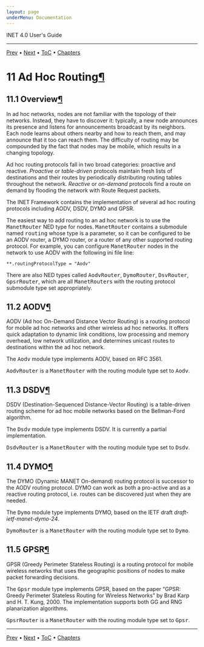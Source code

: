 ```yaml
---
layout: page
underMenu: Documentation
---
```




<div>INET 4.0 User's Guide<hr width='100%'></div>
<div class='oppnavbar'><a href="chap10.html">Prev</a> &#8226; <a href="chap12.html">Next</a> &#8226; <a href="toc.html#toc_11">ToC</a> &#8226; <a href="index.html">Chapters</a></div><h1><a name="cha:adhoc-routing"></a>11 Ad Hoc Routing<a class="headerlink" href="#cha:adhoc-routing" title="Permalink to this headline">&para;</a></h1>

<p><h2><a name="sec:adhocrouting:overview"></a>11.1 Overview<a class="headerlink" href="#sec:adhocrouting:overview" title="Permalink to this headline">&para;</a></h2>

<p>In ad hoc networks, nodes are not familiar with the topology of
their networks. Instead, they have to discover it: typically,
a new node announces its presence and listens for announcements
broadcast by its neighbors. Each node learns about others nearby
and how to reach them, and may announce that it too can reach them.
The difficulty of routing may be compounded by the fact that
nodes may be mobile, which results in a changing topology.

<p>Ad hoc routing protocols fall in two broad categories: proactive
and reactive. <i>Proactive</i> or <i>table-driven</i> protocols
maintain fresh lists of destinations and their routes by periodically
distributing routing tables throughout the network.
<i>Reactive</i> or <i>on-demand</i> protocols find a route on demand
by flooding the network with Route Request packets.

<p>The INET Framework contains the implementation of several ad hoc routing
protocols including AODV, DSDV, DYMO and GPSR.

<p>The easiest way to add routing to an ad hoc network is to use the
<tt>ManetRouter</tt> NED type for nodes. <tt>ManetRouter</tt>
contains a submodule named <tt>routing</tt> whose type is a parameter,
so it can be configured to be an AODV router, a DYMO router, or a
router of any other supported routing protocol. For example, you
can configure <tt>ManetRouter</tt> nodes in the network to use
AODV with the following ini file line:

<pre><code data-language="ini">**.routingProtocolType = "Aodv"</code></pre><p>
There are also NED types called <tt>AodvRouter</tt>, <tt>DymoRouter</tt>,
<tt>DsvRouter</tt>, <tt>GpsrRouter</tt>, which are all
<tt>ManetRouter</tt>s with the routing protocol submodule type
set appropriately.

<p>
<h2><a name="sec:adhocrouting:aodv"></a>11.2 AODV<a class="headerlink" href="#sec:adhocrouting:aodv" title="Permalink to this headline">&para;</a></h2>

<p>AODV (Ad hoc On-Demand Distance Vector Routing) is a routing protocol
for mobile ad hoc networks and other wireless ad hoc networks.
It offers quick adaptation to dynamic link conditions, low processing and
memory overhead, low network utilization, and determines unicast
routes to destinations within the ad hoc network.

<p>The <tt>Aodv</tt> module type implements AODV, based on RFC 3561.

<p><tt>AodvRouter</tt> is a <tt>ManetRouter</tt> with the routing module type
set to <tt>Aodv</tt>.

<p>
<h2><a name="sec:adhocrouting:dsdv"></a>11.3 DSDV<a class="headerlink" href="#sec:adhocrouting:dsdv" title="Permalink to this headline">&para;</a></h2>

<p>DSDV (Destination-Sequenced Distance-Vector Routing) is a table-driven
routing scheme for ad hoc mobile networks based on the Bellman-Ford algorithm.

<p>The <tt>Dsdv</tt> module type implements DSDV. It is currently a partial
implementation.

<p><tt>DsdvRouter</tt> is a <tt>ManetRouter</tt> with the routing module type
set to <tt>Dsdv</tt>.

<p>
<h2><a name="sec:adhocrouting:dymo"></a>11.4 DYMO<a class="headerlink" href="#sec:adhocrouting:dymo" title="Permalink to this headline">&para;</a></h2>

<p>The DYMO (Dynamic MANET On-demand) routing protocol is successor to the
AODV routing protocol. DYMO can work as both a pro-active and as a reactive
routing protocol, i.e. routes can be discovered just when they are needed.

<p>The <tt>Dymo</tt> module type implements DYMO, based on the IETF draft
<i>draft-ietf-manet-dymo-24</i>.

<p><tt>DymoRouter</tt> is a <tt>ManetRouter</tt> with the routing module type
set to <tt>Dymo</tt>.

<p>
<h2><a name="sec:adhocrouting:gpsr"></a>11.5 GPSR<a class="headerlink" href="#sec:adhocrouting:gpsr" title="Permalink to this headline">&para;</a></h2>

<p>GPSR (Greedy Perimeter Stateless Routing) is a routing protocol for
mobile wireless networks that uses the geographic positions of nodes
to make packet forwarding decisions.

<p>The <tt>Gpsr</tt> module type implements GPSR, based
on the paper &#8220;GPSR: Greedy Perimeter Stateless Routing for Wireless
Networks&#8221; by Brad Karp and H. T. Kung, 2000. The implementation
supports both GG and RNG planarization algorithms.

<p><tt>GpsrRouter</tt> is a <tt>ManetRouter</tt> with the routing module type
set to <tt>Gpsr</tt>.

<p>

<hr class='pgbr'><div class='oppnavbar'><a href="chap10.html">Prev</a> &#8226; <a href="chap12.html">Next</a> &#8226; <a href="toc.html#toc_11">ToC</a> &#8226; <a href="index.html">Chapters</a></div>
